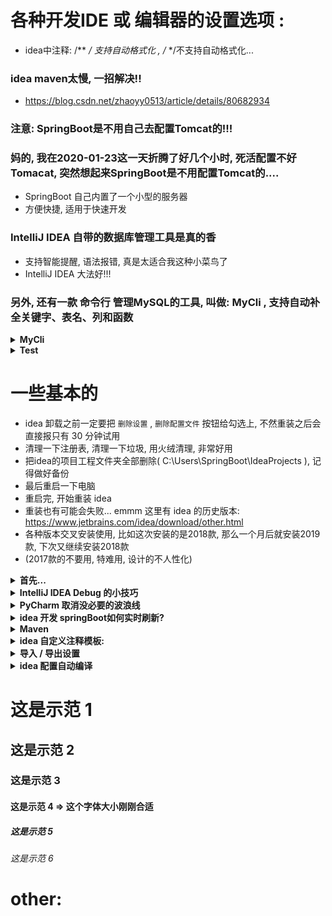 ﻿# 各种开发IDE 或 编辑器的设置选项 :
* idea中注释:  /** */ 支持自动格式化  ,  /* */不支持自动格式化...


### idea maven太慢, 一招解决!!
* https://blog.csdn.net/zhaoyy0513/article/details/80682934
	


### 注意: SpringBoot是不用自己去配置Tomcat的!!!
### 妈的, 我在2020-01-23这一天折腾了好几个小时, 死活配置不好Tomacat, 突然想起来SpringBoot是不用配置Tomcat的....
* SpringBoot 自己内置了一个小型的服务器
* 方便快捷, 适用于快速开发


### IntelliJ IDEA 自带的数据库管理工具是真的香
* 支持智能提醒, 语法报错, 真是太适合我这种小菜鸟了
* IntelliJ IDEA 大法好!!!





### 另外, 还有一款 命令行 管理MySQL的工具, 叫做: MyCli , 支持自动补全关键字、表名、列和函数 
<details>
<summary><b> MyCli </b></summary>

```

详情见:  各种软件安装与配置.md

```
</details>













<details>
<summary><b> Test </b></summary>

```  

<summary><b> Test </b></summary> 下面必须空一行, 不然在 Markdown 里识别失败

<b> 是加粗字体的效果

这里是内容...

```
</details>

























# 一些基本的
* idea 卸载之前一定要把 `删除设置` , `删除配置文件` 按钮给勾选上, 不然重装之后会直接报只有 30 分钟试用
* 清理一下注册表, 清理一下垃圾, 用火绒清理, 非常好用
* 把idea的项目工程文件夹全部删除( C:\Users\SpringBoot\IdeaProjects ), 记得做好备份
* 最后重启一下电脑
* 重启完, 开始重装 idea
* 重装也有可能会失败... emmm  这里有 idea 的历史版本:   https://www.jetbrains.com/idea/download/other.html
* 各种版本交叉安装使用, 比如这次安装的是2018款, 那么一个月后就安装2019款, 下次又继续安装2018款 
* (2017款的不要用, 特难用, 设计的不人性化)
<details>
<summary><b>首先...</b></summary>

```  


第0步: 
	配置maven, 不然idea自带的maven 下载太慢了...
	在这里面设置:   
		File | Settings | Build, Execution, Deployment | Build Tools | Maven

	也可以修改 idea 自带的 maven 地址:  
	一般的安装路径在: 
		C:\Program Files\JetBrains\IntelliJ IDEA 2019.3.3\plugins\maven\lib\maven3\conf\settings.xml



可以直接在 Settings 里面搜索: 比如搜索: font(字体设置)


第一步肯定是字体的设置(大小 颜色):
	字体分为软件界面设置 和 编辑区代码字体设置:
		软件界面字体大小:
			File | Settings | Appearance & Behavior | Appearance
				字体大小 16 比较合适
		
		编辑区代码字体设置:
			File | Settings | Editor | Font
			字体大小 18 比较合适
			字体推荐 Fira code
			行间距为 1.3 比较合适,不要太挤


第二就是快捷键的设置:
	File | Settings | Keymap

		关闭当前标签:
		搜索: ctrl + F4 
		再然后搜索 close 设置快捷键

		在系统文件夹打开:
		show in explorer : Alt + E

		格式化代码:
		搜索: format
		设置为: shift + F


第三:
	忽略大小写自动提示:
	打开 setting -> 输入 Completion
	有一个 code Completion项目 点击去
	有个match case,  把那个钩去掉

第四:
	打开多个文件显示在多行tab上
	File | Settings | Editor | General | Editor Tabs
	把 show tabls in one row 这个选项取消勾选	

	
第五: 
	在 idea 2019版中 , 无缘无故报错:  Could not autowire. No beans of 'xxxx' type found的错误提示	
	程序的编译和运行都是没有问题的，这个错误提示并不会产生影响
	但是不好看, 不美观,
	解决办法是：降低Autowired检测的级别，将Severity的级别由之前的error改成warning或其它可以忽略的级别
	File | Settings | Editor | Inspections ->  Spring | Spring Core | Code | Autowiring for Bean Class
	然后把那个沟取消掉
	保存
	解决

	


其他:
代码颜色的设置:
	File | Settings | Editor | Color Scheme

	CTRL + alt + S 进入 settings 界面 -> 输入 color 
	常用的需要配置颜色的有:
	java
	JavaScript
	html
	css
	xml

	常用的有:
	//
	/* */
	/** */
	""




	idea 自动补全代码 
		Alt + 回车键(enter)
	比如:
		new User();  直接一键生成  User user = new User();
	(一键导包也是这个快捷键)

	
	Ctrl + F5 
		重新运行程序

	Ctrl + shift + F9 
		刷新web静态资源, 写web端程序的时候非常好用
		
	
	
	系统自带快捷键:

	Alt + Insert :
		一键生成 getter / setter / toString / 构造方法

		1-- itar  
	生成for循环的快捷键:
		for (var i = 0; i < ii.length; i++) {
				const iiElement = ii[i];
		}

	2-- itin 
		for (var iiKey in ii) {
				
		}

	3-- fori
		for (var i = 0; i < ; i++) {
				
		}
	4-- cl -> console.log()  JavaScript
		需要自己去设置!!!  
		settings -> live Template

	5-- 
		Ctrl + F2 停止程序		

	6--
		Alt + Enter  一键补全代码( new User;  =>  User user = new User();  )




各种版本的Java官方下载:
https://www.oracle.com/technetwork/java/archive-139210.html

设置行号颜色:
settings
Editor
color scheme
General
code -> line number


Found duplicated code(发现了重复的代码)
Settings —> Editor —> Inspections —> General —> Duplicated Code


idea 找不到Tomcat服务器?
	springboot 自带微型服务器, 简单好用


IntelliJ IDEA报Found duplicated code in this file
IntelliJ IDEA编程工具报Found duplicated code in this file错误提示是因为你的代码重复了
IntelliJ IDEA设置步骤如下
File → Settings → Editor → Inspections → General → Duplicated Code.



Pycharm出现太多空格 : Pycharm pep 8 indentation contains tabs
As a temporary workaround:
Alt+Enter
choose "Ignore errors like this"



idea 配置 less:
	首先安装 file watchers 插件: settings -> Plugins -> 搜索:file watchers 插件安装
	重启idea编辑器
	settings -> 搜索 file watchers
	配置less解析器



idea打包javaweb项目,有两种方式 : 一种是war，一种是 war explored
	war不支持热更新(就是你修改html源代码, 不自动更新源码)
	war explored 支持热更新, 修改html内容, 网页也随之改变
	推荐使用 war explored 


```
</details>


























<details>
<summary><b> IntelliJ IDEA Debug 的小技巧 </b></summary>

```  

1 for (int i = 0; i < 1000; i++) {
2 	System.out.println(i);
3 }

debug 情况:
	怎么在 i 等于 60 的时候让他暂停? 

方法: 
	在第2行打一个断点, 会出现一个红色的圆圈
	然后右击圆圈,
	会出现自定义设置框
	输入 i == 60 
	那么程序就会在 i 等于 60 的时候暂停
	等待调试


Debug 常用调试快捷键:
Step over        进入下一步, 如果当前断点是一个方法, 则不进入当前方法体内
Step into        进入下一步, 如果当前断点是一个方法, 则进入当前方法体内
force Step into  进入下一步, 如果当前断点是一个方法, 则进入当前方法体内(强行, 有些方法不允许调试)
Step out         跳出
resume program   恢复程序运行, 但如果该断点下面代码还有断点, 则停在下一个断点上
mute breakpoints 使所有断点失效
view breakpoints 查看所有断点

```
</details>




















<details>
<summary><b> PyCharm 取消没必要的波浪线</b></summary>

```  

python是门语言代码非常严格的编程语言, 有时候你写的代码并没有错, 只是代码不符合规范, PyCharm也会提出警告(黄色波浪线)

但是这些代码仅仅是不规范, 并没有语法上的错误

如何修改 PyCharm 不让他碍手碍脚呢?

教程如下:

https://blog.csdn.net/xiemanR/article/details/72583718


```
</details>




















<details>
<summary><b> idea 开发 springBoot如何实时刷新?</b></summary>

```  

如果因为旧项目十分臃肿，导致热重启很慢而影响开发效率，
建议直接在POM移除spring-boot-devtools 依赖，然后使用 Ctrl+Shift+F9 进行免启动快速更新！！

2020-01-25 经过测试发现 
Ctrl+Shift+F9 只针对前端内容(html / css / JavaScript)的改动生效
对后端(Java springBoot)的改动并不生效
可以直接在idea里面用 Ctrl+F5 重启 debug  只不过速度比较慢...

教程链接 https://www.jianshu.com/p/f658fed35786	


```
</details>


















<details>
<summary><b>Maven</b></summary>

```  

针对单个项目
在项目的maven配置文件pom.xml里，添加repositories配置即可，如下：

  <repositories>
    <repository>
      <id>aliyun</id>
      <name>aliyun</name>
      <url>http://maven.aliyun.com/nexus/content/groups/public</url>
    </repository>
  </repositories>

```
</details>



















<details>
<summary><b>idea 自定义注释模板:</b></summary>

```  
settings
live templates
点击右边那个加号 弹出 live template
填写 // 
下面 template text 填写:  // $date$ $time$
点击 edit variables 
date选择 data()
time选择 time()
选择应用范围(一般是 Java 和 JavaScript)

最后, 在编辑过程中, 打出 // 然后按一下 Tap 键,
就会一键生成 // 2020/1/26 15:38
```
</details>


































<details>
<summary><b> 导入 / 导出设置 </b></summary>

```  

IntelliJ IDEA导出设置

导出：【File】->【Export Settings】

导入：【File】->【Import Settings】


```

</details>





















<details>
<summary><b>idea 配置自动编译</b></summary>

```  
首先:
	打开 setting 
	搜索: "Java compile" :
		找到: 'build project automatically' 打上勾 ;
		找到 "compile independent modules in parallel (may require larger heap size)" 打上勾;

在 idea 的右上角 , 有个 'edit configurations' 点击进去 (就是每次点击 Run/debug 的地方) , 
有个 'on update action'  ,
选择 : hot swap classes and update trigger file if failed
下面就选择: update classess and resouses

* 如果上述还是不行的话, 最后一招:
	按住 shift + alt + ctrl + /   会弹出一个对话框 , 选择: Registry 
	找到:
		comiler.perform.outputs.refresh.on.start
		compiler.automake.allow.when.app.running
	这两行打上勾

```
</details>





# 这是示范 1
## 这是示范 2
### 这是示范 3
#### 这是示范 4  => 这个字体大小刚刚合适
##### 这是示范 5
###### 这是示范 6




# other:


